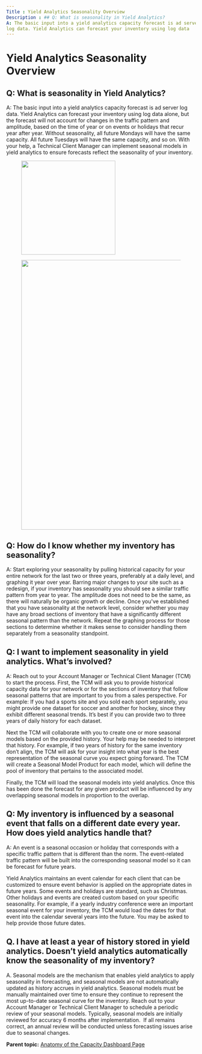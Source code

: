 ```yaml
---
Title : Yield Analytics Seasonality Overview
Description : ## Q: What is seasonality in Yield Analytics?
A: The basic input into a yield analytics capacity forecast is ad server
log data. Yield Analytics can forecast your inventory using log data
---
```



# Yield Analytics Seasonality Overview





## Q: What is seasonality in Yield Analytics?

A: The basic input into a yield analytics capacity forecast is ad server
log data. Yield Analytics can forecast your inventory using log data
alone, but the forecast will not account for changes in the traffic
pattern and amplitude, based on the time of year or on events or
holidays that recur year after year. Without seasonality, all future
Mondays will have the same capacity. All future Tuesdays will have the
same capacity, and so on. With your help, a Technical Client Manager can
implement seasonal models in yield analytics to ensure forecasts reflect
the seasonality of your inventory.

<figure class="fig fignone">
<p><img src="../images/92834719.png" class="image" height="250" /></p>
</figure>

<figure class="fig fignone">
<p><img src="../images/92834721.png" class="image" width="718" /></p>
</figure>





## Q: How do I know whether my inventory has seasonality?

A: Start exploring your seasonality by pulling historical capacity for
your entire network for the last two or three years, preferably at a
daily level, and graphing it year over year. Barring major changes to
your site such as a redesign, if your inventory has seasonality you
should see a similar traffic pattern from year to year. The amplitude
does not need to be the same, as there will naturally be organic growth
or decline. Once you've established that you have seasonality at the
network level, consider whether you may have any broad sections of
inventory that have a significantly different seasonal pattern than the
network. Repeat the graphing process for those sections to determine
whether it makes sense to consider handling them separately from a
seasonality standpoint.





## Q: I want to implement seasonality in yield analytics. What’s involved?

A: Reach out to your Account Manager or Technical Client Manager (TCM)
to start the process. First, the TCM will ask you to provide historical
capacity data for your network or for the sections of inventory that
follow seasonal patterns that are important to you from a sales
perspective. For example: If you had a sports site and you sold each
sport separately, you might provide one dataset for soccer and another
for hockey, since they exhibit different seasonal trends. It’s best if
you can provide two to three years of daily history for each dataset.

Next the TCM will collaborate with you to create one or more seasonal
models based on the provided history. Your help may be needed to
interpret that history. For example, if two years of history for the
same inventory don’t align, the TCM will ask for your insight into what
year is the best representation of the seasonal curve you expect going
forward. The TCM will create a Seasonal Model Product for each model,
which will define the pool of inventory that pertains to the associated
model.

Finally, the TCM will load the seasonal models into yield analytics.
Once this has been done the forecast for any given product will be
influenced by any overlapping seasonal models in proportion to the
overlap.





## Q: My inventory is influenced by a seasonal event that falls on a different date every year. How does yield analytics handle that?

A: An event is a seasonal occasion or holiday that corresponds with a
specific traffic pattern that is different than the norm. The
event-related traffic pattern will be built into the corresponding
seasonal model so it can be forecast for future years.

Yield Analytics maintains an event calendar for each client that can be
customized to ensure event behavior is applied on the appropriate dates
in future years. Some events and holidays are standard, such as
Christmas. Other holidays and events are created custom based on your
specific seasonality. For example, if a yearly industry conference were
an important seasonal event for your inventory, the TCM would load the
dates for that event into the calendar several years into the future.
You may be asked to help provide those future dates.





## Q. I have at least a year of history stored in yield analytics. Doesn’t yield analytics automatically know the seasonality of my inventory?

A. Seasonal models are the mechanism that enables yield analytics to
apply seasonality in forecasting, and seasonal models are not
automatically updated as history accrues in yield analytics. Seasonal
models must be manually maintained over time to ensure they continue to
represent the most up-to-date seasonal curve for the inventory. Reach
out to your Account Manager or Technical Client Manager to schedule a
periodic review of your seasonal models. Typically, seasonal models are
initially reviewed for accuracy 6 months after implementation.  If all
remains correct, an annual review will be conducted unless forecasting
issues arise due to seasonal changes.





<div class="familylinks">

<div class="parentlink">

**Parent topic:**
<a href="../topics/anatomy-of-the-capacity-dashboard-page.html"
class="link">Anatomy of the Capacity Dashboard Page</a>






